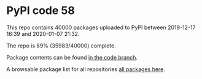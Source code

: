 # PyPI code 58

This repo contains 40000 packages uploaded to PyPI between 
2019-12-17 16:39 and 2020-01-07 21:32.

The repo is 89% (35983/40000) complete.

Package contents can be found [in the code branch](https://github.com/pypi-data/pypi-mirror-58/tree/code/packages).

A browsable package list for all repositories [all packages here](https://pypi-data.github.io/website/repositories/pypi-mirror-58).


